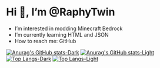 # **Hi 👋, I’m @RaphyTwin**
- I’m interested in modding Minecraft Bedrock
- I’m currently learning HTML and JSON
- How to reach me: GitHub

[![Anurag's GitHub stats-Dark](https://github-readme-stats.vercel.app/api?username=RaphyTwin&show_icons=true&theme=dark#gh-dark-mode-only)](https://github.com/raphytwin#gh-dark-mode-only)
[![Anurag's GitHub stats-Light](https://github-readme-stats.vercel.app/api?username=RaphyTwin&show_icons=true&theme=default#gh-light-mode-only)](https://github.com/raphytwin#gh-light-mode-only)
[![Top Langs-Dark](https://github-readme-stats.vercel.app/api/top-langs/?username=RaphyTwin&layout=compact&theme=dark#gh-dark-mode-only)](https://github.com/raphytwin#gh-dark-mode-only)
[![Top Langs-Light](https://github-readme-stats.vercel.app/api/top-langs/?username=RaphyTwin&layout=compact&theme=default#gh-light-mode-only)](https://github.com/raphytwin#gh-light-mode-only)
